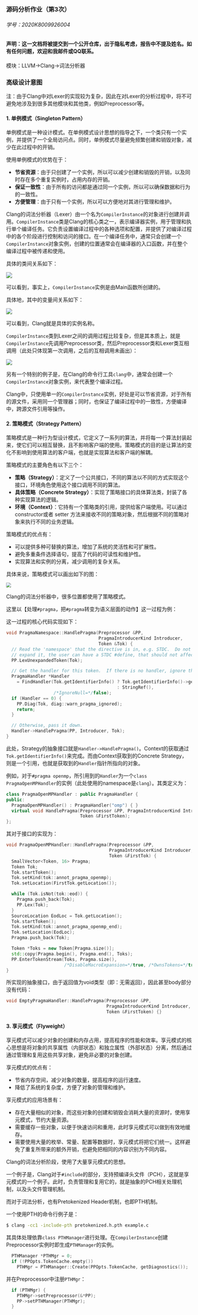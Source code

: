 ### 源码分析作业（第3次）

###### 学号：2020K8009926004

#### 声明：这一文档将被提交到一个公开仓库，出于隐私考虑，报告中不提及姓名。如有任何问题，欢迎和我邮件或QQ联系。

模块：LLVM->Clang->词法分析器

### 高级设计意图

注：由于Clang中对Lexer的实现较为复杂，因此在对Lexer的分析过程中，将不可避免地涉及到很多其他模块和其他类，例如Preprocessor等。

#### 1. 单例模式（Singleton Pattern）

单例模式是一种设计模式。在单例模式设计思想的指导之下，一个类只有一个实例，并提供了一个全局访问点。同时，单例模式尽量避免频繁创建和销毁对象，减少在此过程中的开销。

使用单例模式的优势在于：

- **节省资源**：由于只创建了一个实例，所以可以减少创建和销毁的开销，以及同时存在多个重复实例时，占用内存的开销。
- **保证一致性**：由于所有的访问都是通过同一个实例，所以可以确保数据和行为的一致性。
- **方便管理**：由于只有一个实例，所以可以方便地对其进行管理和维护。

Clang的词法分析器（Lexer）由一个名为`CompilerInstance`的对象进行创建并调用。`CompilerInstance`类是Clang的核心类之一，表示编译器实例，用于管理和执行单个编译任务。它负责设置编译过程中的各种选项和配置，并提供了对编译过程中的各个阶段进行控制和访问的接口。在一个编译任务中，通常只会创建一个`CompilerInstance`对象实例，创建的位置通常会在编译器的入口函数，并在整个编译过程中被传递和使用。

具体的类间关系如下：

![](./1.PNG)

可以看到，事实上，`CompilerInstance`实例是由Main函数所创建的。

具体地，其中的变量间关系如下：

![](./2.PNG)

可以看到，Clang就是具体的实例名称。

`CompilerInstance`类到Lexer之间的调用过程比较复杂，但是其本质上，就是`CompilerInstance`先调用Preprocessor类，然后Preprocessor类和Lexer类互相调用（此处只体现第一次调用，之后的互相调用未画出）：

![](./3.PNG)

另有一个特别的例子是，在Clang的命令行工具`clang`中，通常会创建一个`CompilerInstance`对象实例，来代表整个编译过程。

Clang中，只使用单一的`CompilerInstance`实例，好处是可以节省资源，对于所有的源文件，采用同一个管理器；同时，也保证了编译过程中的一致性，方便编译中，跨源文件引用等操作。

#### 2. 策略模式（Strategy Pattern）

策略模式是一种行为型设计模式，它定义了一系列的算法，并将每一个算法封装起来，使它们可以相互替换，且不影响客户端的使用。策略模式的目的是让算法的变化不影响到使用算法的客户端，也就是实现算法和客户端的解耦。

策略模式的主要角色有以下三个：

- **策略（Strategy）**：定义了一个公共接口，不同的算法以不同的方式实现这个接口，环境角色使用这个接口调用不同的算法。
- **具体策略（Concrete Strategy）**：实现了策略接口的具体算法类，封装了各种实现算法的逻辑。
- **环境（Context）**：它持有一个策略类的引用，提供给客户端使用。可以通过constructor或者 setter 方法来接收不同的策略对象，然后根据不同的策略对象来执行不同的业务逻辑。

策略模式的优点有：

- 可以提供多种可替换的算法，增加了系统的灵活性和可扩展性。
- 避免多重条件选择语句，提高了代码的可读性和维护性。
- 实现算法和实例的分离，减少调用的复杂关系。

具体来说，策略模式可以画出如下的图：

<img src="./4.PNG" style="zoom:80%;" />

Clang的词法分析器中，很多位置都使用了策略模式。

这里以【处理`#pragma`，把`#pragma`转变为语义层面的动作】这一过程为例：

这一过程的核心代码实现如下：

```c++
void PragmaNamespace::HandlePragma(Preprocessor &PP, 
                                   PragmaIntroducerKind Introducer,
                                   Token &Tok) {
  // Read the 'namespace' that the directive is in, e.g. STDC.  Do not macro
  // expand it, the user can have a STDC #define, that should not affect this.
  PP.LexUnexpandedToken(Tok);

  // Get the handler for this token.  If there is no handler, ignore the pragma.
  PragmaHandler *Handler
    = FindHandler(Tok.getIdentifierInfo() ? Tok.getIdentifierInfo()->getName()
                                          : StringRef(),
                  /*IgnoreNull=*/false);
  if (Handler == 0) {
    PP.Diag(Tok, diag::warn_pragma_ignored);
    return;
  }

  // Otherwise, pass it down.
  Handler->HandlePragma(PP, Introducer, Tok);
}
```

此处，Strategy的抽象接口就是`Handler->HandlePragma()`。Context的获取通过`Tok.getIdentifierInfo()`来完成。而由Context获取到的Concrete Strategy，则是一个引用，也就是获取到的`Handler`指针所指向的对象。

例如，对于`#pragma openmp`，所引用到的`Handler`为一个`class PragmaOpenMPHandler`的实例（此处使用的namespace是`clang`）。其类定义为：

```c++
class PragmaOpenMPHandler : public PragmaHandler {
public:
  PragmaOpenMPHandler() : PragmaHandler("omp") { }
  virtual void HandlePragma(Preprocessor &PP, PragmaIntroducerKind Introducer,
                            Token &FirstToken);
};
```

其对于接口的实现为：

```c++
void PragmaOpenMPHandler::HandlePragma(Preprocessor &PP,
                                       PragmaIntroducerKind Introducer,
                                       Token &FirstTok) {
  SmallVector<Token, 16> Pragma;
  Token Tok;
  Tok.startToken();
  Tok.setKind(tok::annot_pragma_openmp);
  Tok.setLocation(FirstTok.getLocation());

  while (Tok.isNot(tok::eod)) {
    Pragma.push_back(Tok);
    PP.Lex(Tok);
  }
  SourceLocation EodLoc = Tok.getLocation();
  Tok.startToken();
  Tok.setKind(tok::annot_pragma_openmp_end);
  Tok.setLocation(EodLoc);
  Pragma.push_back(Tok);

  Token *Toks = new Token[Pragma.size()];
  std::copy(Pragma.begin(), Pragma.end(), Toks);
  PP.EnterTokenStream(Toks, Pragma.size(),
                      /*DisableMacroExpansion=*/true, /*OwnsTokens=*/true);
}
```

所实现的抽象接口，由于返回值为void类型（即：无需返回），因此甚至body部分没有代码：

```c++
void EmptyPragmaHandler::HandlePragma(Preprocessor &PP, 
                                      PragmaIntroducerKind Introducer,
                                      Token &FirstToken) {}
```



#### 3. 享元模式（Flyweight）

享元模式可以减少对象的创建和内存占用，提高程序的性能和效率。享元模式的核心思想是将对象的共享属性（内部状态）和独立属性（外部状态）分离，然后通过通过管理和复用这些共享对象，避免非必要的对象创建。

享元模式的优点有：

- 节省内存空间，减少对象的数量，提高程序的运行速度。
- 降低了系统的复杂度，方便了对象的管理和维护。

享元模式的应用场景有：

- 存在大量相似的对象，而这些对象的创建和销毁会消耗大量的资源时，使用享元模式，节约大量资源。
- 需要缓存一些对象，以便于快速访问和重用，此时享元模式可以做到有效地缓存。
- 需要使用大量的枚举、常量、配置等数据时，享元模式将把它们统一。这样避免了重复所带来的额外开销，也避免把相同的内容识别为不同内容。

Clang的词法分析阶段，使用了大量享元模式的思想。

一个例子是，Clang对于`#include`的部分，支持预编译头文件（PCH），这就是享元模式的一个例子。此时，负责管理和复用它的，就是抽象的PCH相关处理机制，以及头文件管理机制。

而对于词法分析，也有Pretokenized Header机制，也即PTH机制。

一个使用PTH的命令行例子是：

```bash
$ clang -cc1 -include-pth pretokenized.h.pth example.c 
```

其具体处理依靠`class PTHManager`进行处理。在`CompilerInstance`创建Preprocessor实例时即生成`PTHManager`的实例。

```c++
  PTHManager *PTHMgr = 0;
  if (!PPOpts.TokenCache.empty())
    PTHMgr = PTHManager::Create(PPOpts.TokenCache, getDiagnostics());
```

并在Preprocessor中注册`PTHMgr`：

```c++
  if (PTHMgr) {
    PTHMgr->setPreprocessor(&*PP);
    PP->setPTHManager(PTHMgr);
  }
```

